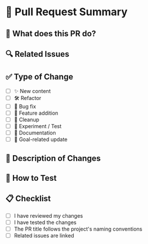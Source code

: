 # 📝 Pull Request Summary

## 📌 What does this PR do?
<!-- Brief description of the changes -->

## 🔍 Related Issues
<!-- Reference any related issues: 
e.g., Closes #12, Addresses #34 
-->

## ✅ Type of Change
<!-- Check all that apply -->
- [ ] ✨ New content
- [ ] 🛠 Refactor
- [ ] 🐛 Bug fix
- [ ] 🌟 Feature addition
- [ ] 🧹 Cleanup
- [ ] 🧪 Experiment / Test
- [ ] 🧭 Documentation
- [ ] 🎯 Goal-related update

## 🧠 Description of Changes
<!-- Detailed description of what was added/changed and why -->

## 🔄 How to Test
<!-- Steps for testing the PR, if needed -->

## 📋 Checklist
<!-- Final checks before merging -->
- [ ] I have reviewed my changes
- [ ] I have tested the changes
- [ ] The PR title follows the project's naming conventions
- [ ] Related issues are linked